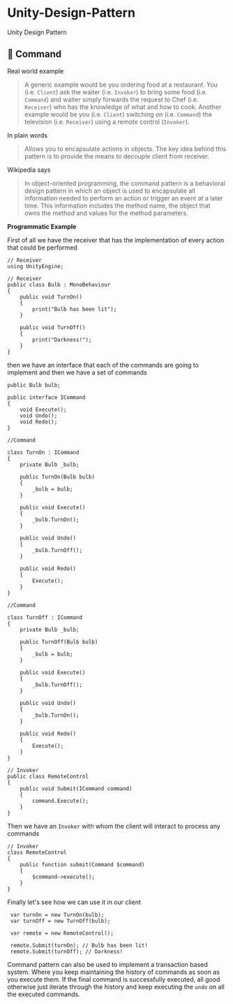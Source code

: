 # Unity-Design-Pattern
Unity Design Pattern



👮 Command
-------

Real world example
> A generic example would be you ordering food at a restaurant. You (i.e. `Client`) ask the waiter (i.e. `Invoker`) to bring some food (i.e. `Command`) and waiter simply forwards the request to Chef (i.e. `Receiver`) who has the knowledge of what and how to cook.
> Another example would be you (i.e. `Client`) switching on (i.e. `Command`) the television (i.e. `Receiver`) using a remote control (`Invoker`).

In plain words
> Allows you to encapsulate actions in objects. The key idea behind this pattern is to provide the means to decouple client from receiver.

Wikipedia says
> In object-oriented programming, the command pattern is a behavioral design pattern in which an object is used to encapsulate all information needed to perform an action or trigger an event at a later time. This information includes the method name, the object that owns the method and values for the method parameters.

**Programmatic Example**

First of all we have the receiver that has the implementation of every action that could be performed
```
// Receiver
using UnityEngine;

// Receiver
public class Bulb : MonoBehaviour
{
    public void TurnOn()
    {
        print("Bulb has been lit");
    }

    public void TurnOff()
    {
        print("Darkness!");
    }
}
```
then we have an interface that each of the commands are going to implement and then we have a set of commands

```
public Bulb bulb;

public interface ICommand
{
    void Execute();
    void Undo();
    void Redo();
}

//Command

class TurnOn : ICommand
{
    private Bulb _bulb;

    public TurnOn(Bulb bulb)
    {
        _bulb = bulb;
    }

    public void Execute()
    {
        _bulb.TurnOn();
    }

    public void Undo()
    {
        _bulb.TurnOff();
    }

    public void Redo()
    {
        Execute();
    }
}

//Command

class TurnOff : ICommand
{
    private Bulb _bulb;

    public TurnOff(Bulb bulb)
    {
        _bulb = bulb;
    }

    public void Execute()
    {
        _bulb.TurnOff();
    }

    public void Undo()
    {
        _bulb.TurnOn();
    }

    public void Redo()
    {
        Execute();
    }
}

// Invoker
public class RemoteControl
{
    public void Submit(ICommand command)
    {
        command.Execute();
    }
}
```
Then we have an `Invoker` with whom the client will interact to process any commands
```
// Invoker
class RemoteControl
{
    public function submit(Command $command)
    {
        $command->execute();
    }
}
```
Finally let's see how we can use it in our client
```
 var turnOn = new TurnOn(bulb);
 var turnOff = new TurnOff(bulb);

 var remote = new RemoteControl();
        
 remote.Submit(turnOn); // Bulb has been lit!
 remote.Submit(turnOff); // Darkness!
```

Command pattern can also be used to implement a transaction based system. Where you keep maintaining the history of commands as soon as you execute them. If the final command is successfully executed, all good otherwise just iterate through the history and keep executing the `undo` on all the executed commands.

